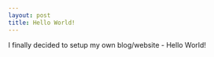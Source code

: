 ```yaml
---
layout: post
title: Hello World!
---
```


I finally decided to setup my own blog/website - Hello World!
